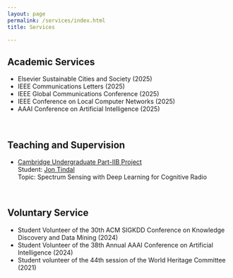 ```yaml
---
layout: page
permalink: /services/index.html
title: Services

---
```


## Academic Services

- Elsevier Sustainable Cities and Society (2025)
- IEEE Communications Letters (2025)
- IEEE Global Communications Conference (2025)
- IEEE Conference on Local Computer Networks (2025)
- AAAI Conference on Artificial Intelligence (2025)

<br>

## Teaching and Supervision

- [Cambridge Undergraduate Part-IIB Project](https://teaching.eng.cam.ac.uk/content/part-iib-project-introduction)<br>Student: [Jon Tindal](https://www.linkedin.com/in/jon-tindal-a87668254/)<br>Topic: Spectrum Sensing with Deep Learning for Cognitive Radio

<br>

## Voluntary Service

- Student Volunteer of the 30th ACM SIGKDD Conference on Knowledge Discovery and Data Mining (2024)
- Student Volunteer of the 38th Annual AAAI Conference on Artificial Intelligence (2024)
- Student volunteer of the 44th session of the World Heritage Committee (2021)



<br>
